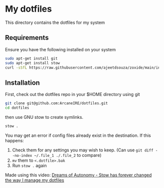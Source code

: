 # My dotfiles

This directory contains the dotfiles for my system

## Requirements

Ensure you have the following installed on your system
```bash
sudo apt-get install git
sudo apt-get install stow
curl -sSfL https://raw.githubusercontent.com/ajeetdsouza/zoxide/main/install.sh | sh # https://github.com/ajeetdsouza/zoxide
```

## Installation

First, check out the dotfiles repo in your $HOME directory using git

```bash
git clone git@github.com:ArcaneIRE/dotfiles.git
cd dotfiles
```

then use GNU stow to create symlinks.

```bash
stow .
```

You may get an error if config files already exist in the destination. If this happens:
1. Check them for any settings you may wish to keep. (Can use `git diff --no-index ~/.file_1 ./.file_2` to compare)
2. `mv` them to `<.dotfile>.bak`
3. Run `stow .` again

Made using this video: [Dreams of Autonomy - Stow has forever changed the way I manage my dotfiles](https://www.youtube.com/watch?v=y6XCebnB9gs)
